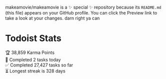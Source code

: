 makeamovie/makeamovie is a ✨ special ✨ repository because its `README.md` (this file) appears on your GitHub profile.
You can click the Preview link to take a look at your changes. darn right ya can

# Todoist Stats

<!-- TODO-IST:START -->
🏆  38,859 Karma Points           
🌸  Completed 2 tasks today           
✅  Completed 27,427 tasks so far           
⏳  Longest streak is 328 days
<!-- TODO-IST:END -->